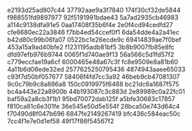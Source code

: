 e2193d25ad807c44
37792aae9a3f7840
174f30cf32de5844
f988551fd9897977
92f5191991bdae43
5a7ad2935cb46983
a114c9138dfa91e5
0aa17408f35b6f4e
2e0f4cd94cedfd27
cfe6680ec22a3846
f7bb4ed54ccef0f1
6da54dde4a2a41ec
b42d80c99b06fa07
0522bc1e26ecde9c
69414839ae7f0bef
453a15a9ad40bfe2
f1231195adb81bf5
3b8b9007fb85e8fc
dfd97efb976b9744
0065f1d740ae9f13
56a566c5d1fd57f2
c779eccfae19a6cf
6000465e48a67c3f
fc8e9509e8a81b60
4a11b6d06ede32ed
2577625250795436
4874943aaee65033
c93f7d50bf057677
58406f4fd7cc3a92
46beb9cb47081307
9c0c79b9c8a886a8
150c0919975f6488
bc21dc6a1687f575
bc4a443e22a8900b
44b193087c3c883d
2e89989c0a22fc01
baf59a2a8cb3f1b1
95bd70072dab125f
a5bfe30683c17857
f810ca81c6e301fe
36e545e50d5e554f
28bca50e743d64c4
f70490d8f047b696
6847fe2149267419
bfc436c584eac50c
7cc4f1e7e0d1ef58
49f17f86f54567f2
